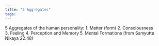 ```yaml
---
title: "5 Aggregates"
tags: 
---
```


5 Aggregates of the human personality: 1. Matter (form) 2. Consciousness 3. Feeling 4. Perception and Memory 5. Mental Formations (from Samyutta Nikaya 22.48)
